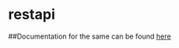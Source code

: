 # restapi
##Documentation for the same can be found [here](https://documenter.getpostman.com/view/11583902/SzzdC19E?version=latest)
